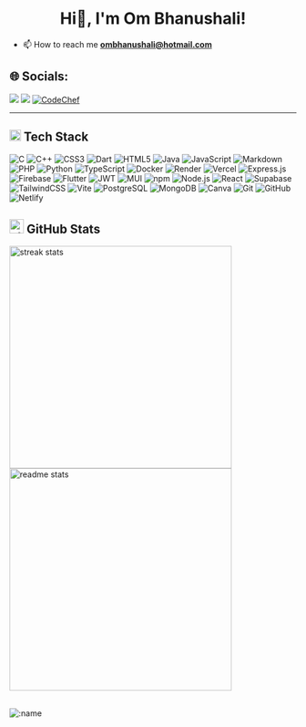 <h1 align="center">Hi👋, I'm Om Bhanushali!</h1>

- 📫 How to reach me **ombhanushali@hotmail.com**
## 🌐 Socials:
<a href="https://www.linkedin.com/in/ombhanushaliii/" target="_blank"><img src="https://img.shields.io/badge/LinkedIn-0077B5?style=for-the-badge&logo=linkedin&logoColor=white"></a>
<a href="mailto:ombhanushali@hotmail.com" target="_blank"><img src="https://img.shields.io/badge/Gmail-D14836?style=for-the-badge&logo=gmail&logoColor=white"></a>
<a href="https://www.codechef.com/"> <img src="https://img.shields.io/badge/CodeChef-%23964B00.svg?style=for-the-badge&logo=CodeChef&logoColor=white" alt="CodeChef"> </a>
<hr>

<h2 align="start">
  <img src="https://media2.giphy.com/media/QssGEmpkyEOhBCb7e1/giphy.gif?cid=ecf05e47a0n3gi1bfqntqmob8g9aid1oyj2wr3ds3mg700bl&rid=giphy.gif" width="20"> Tech Stack
</h2>

![C](https://img.shields.io/badge/C-00599C?style=for-the-badge&logo=c&color=black)
![C++](https://img.shields.io/badge/C++-00599C?style=for-the-badge&logo=c%2b%2b&color=black)
![CSS3](https://img.shields.io/badge/CSS3-1572B6?style=for-the-badge&logo=css3&color=black)
![Dart](https://img.shields.io/badge/Dart-0175C2?style=for-the-badge&logo=dart&color=black)
![HTML5](https://img.shields.io/badge/HTML5-E34F26?style=for-the-badge&logo=html5&color=black)
![Java](https://img.shields.io/badge/Java-ED8B00?style=for-the-badge&logo=openjdk&color=black)
![JavaScript](https://img.shields.io/badge/JavaScript-F7DF1E?style=for-the-badge&logo=javascript&color=black)
![Markdown](https://img.shields.io/badge/Markdown-000000?style=for-the-badge&logo=markdown&color=black)
![PHP](https://img.shields.io/badge/PHP-777BB4?style=for-the-badge&logo=php&color=black)
![Python](https://img.shields.io/badge/Python-3776AB?style=for-the-badge&logo=python&color=black)
![TypeScript](https://img.shields.io/badge/TypeScript-3178C6?style=for-the-badge&logo=typescript&color=black)
![Docker](https://img.shields.io/badge/Docker-2496ED?style=for-the-badge&logo=docker&color=black)
![Render](https://img.shields.io/badge/Render-46E3B7?style=for-the-badge&logo=render&color=black)
![Vercel](https://img.shields.io/badge/Vercel-000000?style=for-the-badge&logo=vercel&color=black)
![Express.js](https://img.shields.io/badge/Express.js-000000?style=for-the-badge&logo=express&color=black)
![Firebase](https://img.shields.io/badge/Firebase-FFCA28?style=for-the-badge&logo=firebase&color=black)
![Flutter](https://img.shields.io/badge/Flutter-02569B?style=for-the-badge&logo=flutter&color=black)
![JWT](https://img.shields.io/badge/JWT-000000?style=for-the-badge&logo=jsonwebtokens&color=black)
![MUI](https://img.shields.io/badge/MUI-007FFF?style=for-the-badge&logo=mui&color=black)
![npm](https://img.shields.io/badge/NPM-CB3837?style=for-the-badge&logo=npm&color=black)
![Node.js](https://img.shields.io/badge/Node.js-339933?style=for-the-badge&logo=node.js&color=black)
![React](https://img.shields.io/badge/React-20232A?style=for-the-badge&logo=react&logoColor=61DAFB&color=black)
![Supabase](https://img.shields.io/badge/Supabase-3ECF8E?style=for-the-badge&logo=supabase&color=black)
![TailwindCSS](https://img.shields.io/badge/TailwindCSS-06B6D4?style=for-the-badge&logo=tailwindcss&color=black)
![Vite](https://img.shields.io/badge/Vite-646CFF?style=for-the-badge&logo=vite&color=black)
![PostgreSQL](https://img.shields.io/badge/PostgreSQL-4169E1?style=for-the-badge&logo=postgresql&color=black)
![MongoDB](https://img.shields.io/badge/MongoDB-47A248?style=for-the-badge&logo=mongodb&color=black) 
![Canva](https://img.shields.io/badge/Canva-00C4CC?style=for-the-badge&logo=canva&color=black)
![Git](https://img.shields.io/badge/Git-F05032?style=for-the-badge&logo=git&color=black)
![GitHub](https://img.shields.io/badge/GitHub-181717?style=for-the-badge&logo=github&color=black)
![Netlify](https://img.shields.io/badge/Netlify-00C7B7?style=for-the-badge&logo=netlify&color=black)



<h2 align="start">
    <img src="https://media.giphy.com/media/v1.Y2lkPWVjZjA1ZTQ3aHozaDluOTZmY2k0dTZ6NG43NWE3bDRidTg1Nm51aXF3emw5ZXJ4MiZlcD12MV9zdGlja2Vyc19zZWFyY2gmY3Q9cw/cj87CxfRtrUifF3Ryk/giphy.gif" alt="stats_animation" width="25" alt="GitHub Stats">
  GitHub Stats
</h2>
<div>
  <img width=390 src="https://github-readme-streak-stats-salesp07.vercel.app/?user=ombhanushaliii&count_private=true&theme=react&border_radius=10" alt="streak stats"/>
  <br/>
  <img width=390 src="https://github-readme-stats-salesp07.vercel.app/api?username=ombhanushaliii&count_private=true&show_icons=true&theme=react&rank_icon=github&border_radius=10" alt="readme stats" />
  <br/>
</div>
<br/>

![:name](https://count.getloli.com/@:ombhanushaliii)
